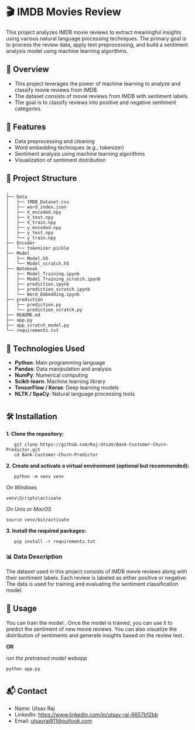 # 🎬 IMDB Movies Review

This project analyzes IMDB movie reviews to extract meaningful insights using various natural language processing techniques. The primary goal is to process the review data, apply text preprocessing, and build a sentiment analysis model using machine learning algorithms.

## 📝 Overview

- This project leverages the power of machine learning to analyze and classify movie reviews from IMDB.
- The dataset consists of movie reviews from IMDB with sentiment labels.
- The goal is to classify reviews into positive and negative sentiment categories.

## 🚀 Features

- Data preprocessing and cleaning
- Word embedding techniques (e.g., tokenizer)
- Sentiment analysis using machine learning algorithms
- Visualization of sentiment distribution

## 📁 Project Structure
```
.
├── Data
│   ├── IMDB_Dataset.csv
│   ├── word_index.json
│   ├── X_encoded.npy
│   ├── X_test.npy
│   ├── X_train.npy
│   ├── y_encoded.npy
│   ├── y_test.npy
│   └── y_train.npy
├── Encoder
│   └── tokenizer.pickle
├── Model
│   ├── Model.h5
│   └── Model_scratch.h5
├── Notebook
│   ├── Model_Training.ipynb
│   ├── Model_Training_scratch.ipynb
│   ├── prediction.ipynb
│   ├── prediction_scratch.ipynb
│   └── Word_Embedding.ipynb
├── prediction
│   ├── prediction.py
│   └── prediction_scratch.py
├── README.md
├── app.py
├── app_scratch_model.py
└── requirements.txt
```

## 🔧 Technologies Used

- **Python**: Main programming language
- **Pandas**: Data manipulation and analysis
- **NumPy**: Numerical computing
- **Scikit-learn**: Machine learning library
- **TensorFlow / Keras**: Deep learning models
- **NLTK / SpaCy**: Natural language processing tools


#
## 🛠️ Installation

**1. Clone the repository:**
```
   git clone https://github.com/Raj-UtsaV/Bank-Customer-Churn-Predictor.git
   cd Bank-Customer-Churn-Predictor
```

**2. Create and activate a virtual environment (optional but recommended):**
```
   python -m venv venv
```
*On Windows*
```
venv\Scripts\activate
```
*On Unix or MacOS*
```
source venv/bin/activate
```

**3. Install the required packages:**
```
   pip install -r requirements.txt
```

### 📊 Data Description
The dataset used in this project consists of IMDB movie reviews along with their sentiment labels. Each review is labeled as either positive or negative. The data is used for training and evaluating the sentiment classification model.

## 🚀 Usage
You can train the model ,
Once the model is trained, you can use it to predict the sentiment of new movie reviews. You can also visualize the distribution of sentiments and generate insights based on the review text.

**OR**

*run the pretrained model webapp*
```
python app.py
```





#
## 📬 Contact
- Name: Utsav Raj
- LinkedIn: https://www.linkedin.com/in/utsav-raj-6657b12bb
- Email: utsavraj911@outlook.com
